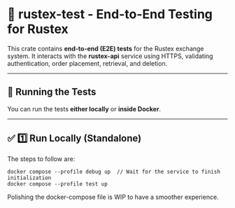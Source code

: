 # 🦀 rustex-test - End-to-End Testing for Rustex

This crate contains **end-to-end (E2E) tests** for the Rustex exchange system. It interacts with the **rustex-api** service using HTTPS, validating authentication, order placement, retrieval, and deletion.

---

## 🚀 Running the Tests

You can run the tests **either locally** or **inside Docker**.

---

## ✅ 1️⃣ **Run Locally (Standalone)**
The steps to follow are:
```
docker compose --profile debug up  // Wait for the service to finish initialization
docker compose --profile test up
```

Polishing the docker-compose file is WIP to have a smoother
experience.

